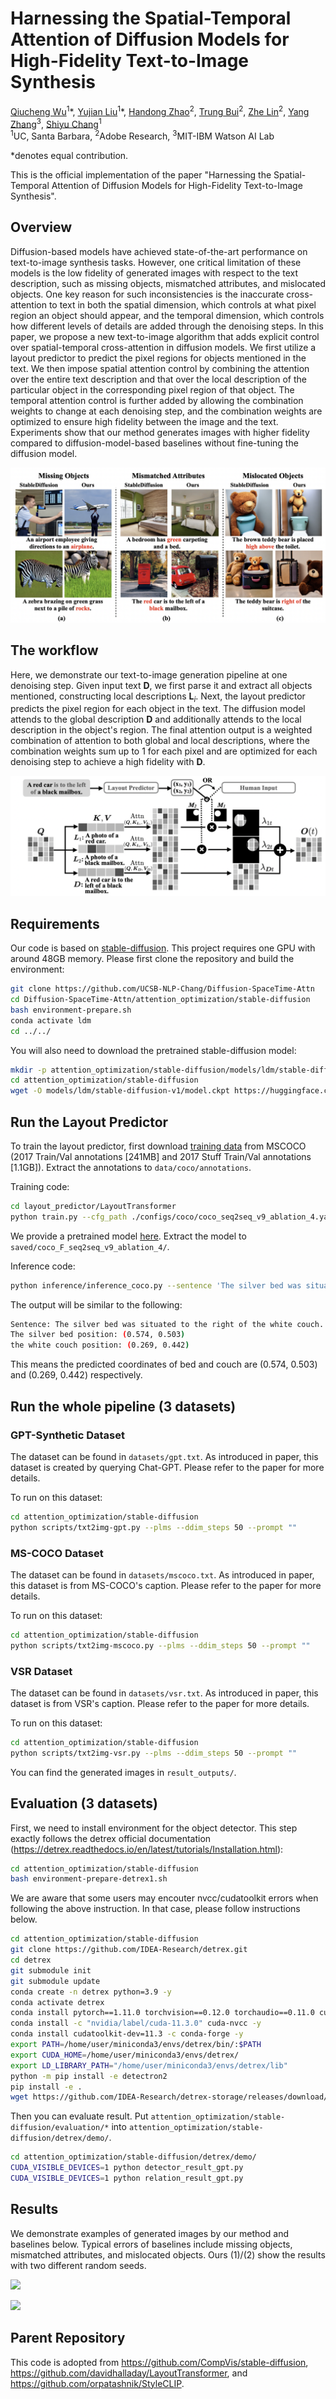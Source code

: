 # Harnessing the Spatial-Temporal Attention of Diffusion Models for High-Fidelity Text-to-Image Synthesis

[Qiucheng Wu](https://wuqiuche.github.io/)<sup>1</sup>\*,
[Yujian Liu](https://yujianll.github.io)<sup>1</sup>\*,
[Handong Zhao](https://hdzhao.github.io)<sup>2</sup>,
[Trung Bui](https://sites.google.com/site/trungbuistanford/)<sup>2</sup>,
[Zhe Lin](https://research.adobe.com/person/zhe-lin/)<sup>2</sup>,
[Yang Zhang](https://mitibmwatsonailab.mit.edu/people/yang-zhang/)<sup>3</sup>,
[Shiyu Chang](https://code-terminator.github.io/)<sup>1</sup>
<br>
<sup>1</sup>UC, Santa Barbara, <sup>2</sup>Adobe Research, <sup>3</sup>MIT-IBM Watson AI Lab

\*denotes equal contribution.

This is the official implementation of the paper "Harnessing the Spatial-Temporal Attention of Diffusion Models for High-Fidelity Text-to-Image Synthesis".

## Overview

Diffusion-based models have achieved state-of-the-art performance on text-to-image synthesis tasks. However, one critical limitation of these models is the low fidelity of generated images with respect to the text description, such as missing objects, mismatched attributes, and mislocated objects. One key reason for such inconsistencies is the inaccurate cross-attention to text in both the spatial dimension, which controls at what pixel region an object should appear, and the temporal dimension, which controls how different levels of details are added through the denoising steps. In this paper, we propose a new text-to-image algorithm that adds explicit control over spatial-temporal cross-attention in diffusion models. We first utilize a layout predictor to predict the pixel regions for objects mentioned in the text. We then impose spatial attention control by combining the attention over the entire text description and that over the local description of the particular object in the corresponding pixel region of that object. The temporal attention control is further added by allowing the combination weights to change at each denoising step, and the combination weights are optimized to ensure high fidelity between the image and the text. Experiments show that our method generates images with higher fidelity compared to diffusion-model-based baselines without fine-tuning the diffusion model.

![](./assets/teaser.png)

## The workflow
Here, we demonstrate our text-to-image generation pipeline at one denoising step. Given input text $\boldsymbol{D}$, we first parse it and extract all objects mentioned, constructing local descriptions $\boldsymbol{L}_{i}$. Next, the layout predictor predicts the pixel region for each object in the text. The diffusion model attends to the global description $\boldsymbol{D}$ and additionally attends to the local description in the object's region. The final attention output is a weighted combination of attention to both global and local descriptions, where the combination weights sum up to 1 for each pixel and are optimized for each denoising step to achieve a high fidelity with $\boldsymbol{D}$.

![](./assets/pipeline.png)

## Requirements
Our code is based on <a href="https://github.com/CompVis/stable-diffusion">stable-diffusion</a>. This project requires one GPU with around 48GB memory. Please first clone the repository and build the environment:
```bash
git clone https://github.com/UCSB-NLP-Chang/Diffusion-SpaceTime-Attn
cd Diffusion-SpaceTime-Attn/attention_optimization/stable-diffusion
bash environment-prepare.sh
conda activate ldm
cd ../../
```
You will also need to download the pretrained stable-diffusion model:
```bash
mkdir -p attention_optimization/stable-diffusion/models/ldm/stable-diffusion-v1
cd attention_optimization/stable-diffusion
wget -O models/ldm/stable-diffusion-v1/model.ckpt https://huggingface.co/CompVis/stable-diffusion-v-1-4-original/resolve/main/sd-v1-4.ckpt
```

## Run the Layout Predictor
To train the layout predictor, first download <a href="https://cocodataset.org/#download">training data</a> from MSCOCO (2017 Train/Val annotations [241MB] and 2017 Stuff Train/Val annotations [1.1GB]). Extract the annotations to ```data/coco/annotations```.

Training code:
```bash
cd layout_predictor/LayoutTransformer
python train.py --cfg_path ./configs/coco/coco_seq2seq_v9_ablation_4.yaml
```
We provide a pretrained model <a href="https://drive.google.com/file/d/147UdbmtAgnB1tjglvxljXVn_OxswuY1f/view?usp=sharing">here</a>. Extract the model to ```saved/coco_F_seq2seq_v9_ablation_4/```.

Inference code:
```bash
python inference/inference_coco.py --sentence 'The silver bed was situated to the right of the white couch.'
```
The output will be similar to the following:
```bash
Sentence: The silver bed was situated to the right of the white couch.
The silver bed position: (0.574, 0.503)
the white couch position: (0.269, 0.442)
```
This means the predicted coordinates of bed and couch are (0.574, 0.503) and (0.269, 0.442) respectively.

## Run the whole pipeline (3 datasets)
### GPT-Synthetic Dataset
The dataset can be found in ```datasets/gpt.txt```. As introduced in paper, this dataset is created by querying Chat-GPT. Please refer to the paper for more details.

To run on this dataset:
```bash
cd attention_optimization/stable-diffusion
python scripts/txt2img-gpt.py --plms --ddim_steps 50 --prompt ""
```

### MS-COCO Dataset
The dataset can be found in ```datasets/mscoco.txt```. As introduced in paper, this dataset is from MS-COCO's caption. Please refer to the paper for more details.

To run on this dataset:
```bash
cd attention_optimization/stable-diffusion
python scripts/txt2img-mscoco.py --plms --ddim_steps 50 --prompt ""
```

### VSR Dataset
The dataset can be found in ```datasets/vsr.txt```. As introduced in paper, this dataset is from VSR's caption. Please refer to the paper for more details.

To run on this dataset:
```bash
cd attention_optimization/stable-diffusion
python scripts/txt2img-vsr.py --plms --ddim_steps 50 --prompt ""
```

You can find the generated images in ```result_outputs/```.


## Evaluation (3 datasets)
First, we need to install environment for the object detector. This step exactly follows the detrex official documentation (https://detrex.readthedocs.io/en/latest/tutorials/Installation.html):
```bash
cd attention_optimization/stable-diffusion
bash environment-prepare-detrex1.sh
```

We are aware that some users may encouter nvcc/cudatoolkit errors when following the above instruction. In that case, please follow instructions below.
```bash
cd attention_optimization/stable-diffusion
git clone https://github.com/IDEA-Research/detrex.git
cd detrex
git submodule init
git submodule update
conda create -n detrex python=3.9 -y
conda activate detrex
conda install pytorch==1.11.0 torchvision==0.12.0 torchaudio==0.11.0 cudatoolkit=11.3 -c pytorch -y
conda install -c "nvidia/label/cuda-11.3.0" cuda-nvcc -y
conda install cudatoolkit-dev=11.3 -c conda-forge -y
export PATH=/home/user/miniconda3/envs/detrex/bin/:$PATH
export CUDA_HOME=/home/user/miniconda3/envs/detrex/
export LD_LIBRARY_PATH="/home/user/miniconda3/envs/detrex/lib"
python -m pip install -e detectron2 
pip install -e .
wget https://github.com/IDEA-Research/detrex-storage/releases/download/v0.2.0/dino_swin_large_384_4scale_36ep.pth 
```

Then you can evaluate result. Put ```attention_optimization/stable-diffusion/evaluation/*``` into ```attention_optimization/stable-diffusion/detrex/demo/```.
```bash
cd attention_optimization/stable-diffusion/detrex/demo/
CUDA_VISIBLE_DEVICES=1 python detector_result_gpt.py
CUDA_VISIBLE_DEVICES=1 python relation_result_gpt.py
```

## Results
We demonstrate examples of generated images by our method and baselines below. Typical errors of baselines include missing objects, mismatched attributes, and mislocated objects. Ours (1)/(2) show the results with two different random seeds.

![](./assets/example1.png)

![](./assets/example2.png)

## Parent Repository
This code is adopted from <a href="">https://github.com/CompVis/stable-diffusion</a>, <a href="">https://github.com/davidhalladay/LayoutTransformer</a>, and <a href="">https://github.com/orpatashnik/StyleCLIP</a>.

